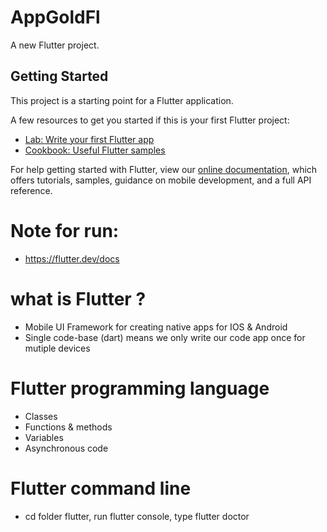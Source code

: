 # AppGoldFl

A new Flutter project.

## Getting Started

This project is a starting point for a Flutter application.

A few resources to get you started if this is your first Flutter project:

- [Lab: Write your first Flutter app](https://flutter.dev/docs/get-started/codelab)
- [Cookbook: Useful Flutter samples](https://flutter.dev/docs/cookbook)

For help getting started with Flutter, view our
[online documentation](https://flutter.dev/docs), which offers tutorials,
samples, guidance on mobile development, and a full API reference.



# Note for run:
- https://flutter.dev/docs

# what is Flutter ?
- Mobile UI Framework for creating native apps for IOS & Android
- Single code-base (dart) means we only write our code app once for mutiple devices

# Flutter programming language
- Classes
- Functions & methods
- Variables
- Asynchronous code

# Flutter command line
- cd folder flutter, run flutter console, type flutter doctor